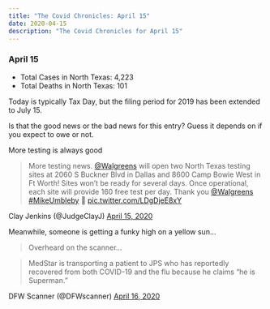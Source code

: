 ```yaml
---
title: "The Covid Chronicles: April 15"
date: 2020-04-15
description: "The Covid Chronicles for April 15"
---
```


### April 15

- Total Cases in North Texas: 4,223
- Total Deaths in North Texas: 101

Today is typically Tax Day, but the filing period for 2019 has been extended to July 15. 

Is that the good news or the bad news for this entry? Guess it depends on if you expect to owe or not. 

More testing is always good

> More testing news. [@Walgreens](https://twitter.com/Walgreens) will open two North Texas testing sites at 2060 S Buckner Blvd in Dallas and 8600 Camp Bowie West in Ft Worth! Sites won’t be ready for several days. Once operational, each site will provide 160 free test per day. Thank you [@Walgreens](https://twitter.com/Walgreens) [#MikeUmbleby](https://twitter.com/hashtag/MikeUmbleby?src=hash&ref_src=twsrc%5Etfw) 👊 [pic.twitter.com/LDgDjeE8xY](https://t.co/LDgDjeE8xY)

 Clay Jenkins (@JudgeClayJ) [April 15, 2020](https://twitter.com/JudgeClayJ/status/1250545935165394944)

Meanwhile, someone is getting a funky high on a yellow sun...

> Overheard on the scanner...  
  
> MedStar is transporting a patient to JPS who has reportedly recovered from both COVID-19 and the flu because he claims “he is Superman.”

 DFW Scanner (@DFWscanner) [April 16, 2020](https://twitter.com/DFWscanner/status/1250603321905369090)


